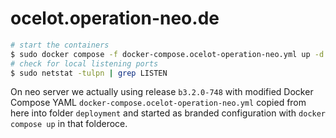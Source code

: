 # ocelot.operation-neo.de

```bash
# start the containers
$ sudo docker compose -f docker-compose.ocelot-operation-neo.yml up -d
# check for local listening ports
$ sudo netstat -tulpn | grep LISTEN
```

On neo server we actually using release `b3.2.0-748` with modified Docker Compose YAML `docker-compose.ocelot-operation-neo.yml` copied from here into folder `deployment` and started as branded configuration with `docker compose up` in that folderoce.

